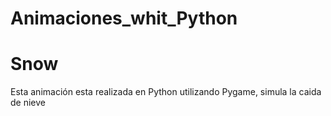 # Animaciones_whit_Python
<h1>Snow</h1>  
<p>Esta animación esta realizada en Python utilizando Pygame, simula la caida de nieve</p>
